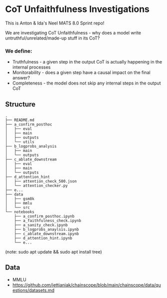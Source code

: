 # CoT Unfaithfulness Investigations

This is Anton & Ida's Neel MATS 8.0 Sprint repo!

We are investigating CoT Unfaithfulness - why does a model write untruthful/unrelated/made-up stuff in its CoT?

### We define:

- Truthfulness - a given step in the output CoT is actually happening in the internal processes  
- Monitorability - does a given step have a causal impact on the final answer?  
- Completeness - the model does not skip any internal steps in the output CoT  

## Structure

```
.
├── README.md
├── a_confirm_posthoc
│   ├── eval
│   ├── main
│   ├── outputs
│   └── utils
├── b_logprobs_analysis
│   ├── main
│   └── outputs
├── c_ablate_downstream
│   ├── eval
│   ├── main
│   └── outputs
├── d_attention_hint
│   ├── attention_check_500.json
│   └── attention_checker.py
├── e...
├── data
│   ├── gsm8k
│   ├── mmlu
│   └── src
└── notebooks
    ├── a_confirm_posthoc.ipynb
    ├── a_faithfulness_check.ipynb
    ├── a_sanity_check.ipynb
    ├── b_logprobs_anaylsis.ipynb
    ├── c_ablate_downstream.ipynb
    ├── d_attention_hint.ipynb
    └── e...
```

(note: sudo apt update && sudo apt install tree)

## Data

- MMLU  
- https://github.com/jettjaniak/chainscope/blob/main/chainscope/data/questions/datasets.md  
